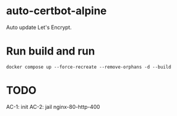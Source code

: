 # auto-certbot-alpine
Auto update Let's Encrypt.

# Run build and run
    docker compose up --force-recreate --remove-orphans -d --build

# TODO
AC-1: init
AC-2: jail nginx-80-http-400
